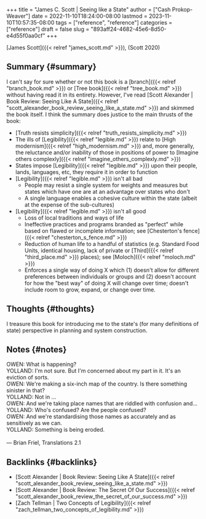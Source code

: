 +++
title = "James C. Scott | Seeing like a State"
author = ["Cash Prokop-Weaver"]
date = 2022-11-10T18:24:00-08:00
lastmod = 2023-11-10T10:57:35-08:00
tags = ["reference", "reference"]
categories = ["reference"]
draft = false
slug = "893aff24-4682-45e6-8d50-e4d55f0aa0cf"
+++

[James Scott]({{< relref "james_scott.md" >}}), (Scott 2020)


## Summary {#summary}

I can't say for sure whether or not this book is a [branch]({{< relref "branch_book.md" >}}) or [Tree book]({{< relref "tree_book.md" >}}) without having read it in its entirety. However, I've read [Scott Alexander | Book Review: Seeing Like A State]({{< relref "scott_alexander_book_review_seeing_like_a_state.md" >}}) and skimmed the book itself. I think the summary does justice to the main thrusts of the book:

-   [Truth resists simplicity]({{< relref "truth_resists_simplicity.md" >}})
-   The ills of [Legibility]({{< relref "legible.md" >}}) relate to [High modernism]({{< relref "high_modernism.md" >}}) and, more generally, the reluctance and/or inability of those in positions of power to [Imagine others complexly]({{< relref "imagine_others_complexly.md" >}})
-   States impose [Legibility]({{< relref "legible.md" >}}) upon their people, lands, languages, etc, they require it in order to function
-   [Legibility]({{< relref "legible.md" >}}) isn't all bad
    -   People may resist a single system for weights and measures but states which have one are at an advantage over states who don't
    -   A single language enables a cohesive culture within the state (albeit at the expense of the sub-cultures)
-   [Legibility]({{< relref "legible.md" >}}) isn't all good
    -   Loss of local traditions and ways of life
    -   Ineffective practices and programs branded as "perfect" while based on flawed or incomplete information; see [Chesterton's fence]({{< relref "chesterton_s_fence.md" >}})
    -   Reduction of human life to a handful of statistics (e.g. Standard Food Units, identical housing, lack of private or [Third]({{< relref "third_place.md" >}}) places); see [Moloch]({{< relref "moloch.md" >}})
    -   Enforces a single way of doing X which (1) doesn't allow for different preferences between individuals or groups and (2) doesn't account for how the "best way" of doing X will change over time; doesn't include room to grow, expand, or change over time.


## Thoughts {#thoughts}

I treasure this book for introducing me to the state's (for many definitions of state) perspective in planning and system construction.


## Notes {#notes}

<div class="verse">

OWEN: What is happening?<br />
YOLLAND: I'm not sure. But I'm concerned about my part in it. It's an eviction of sorts.<br />
OWEN: We're making a six-inch map of the country. Is there something sinister in that?<br />
YOLLAND: Not in ...<br />
OWEN: And we're taking place names that are riddled with confusion and...<br />
YOLLAND: Who's confused? Are the people confused?<br />
OWEN: And we're standardising those names as accurately and as sensitively as we can.<br />
YOLLAND: Something is being eroded.<br />
<br />
— Brian Friel, Translations 2.1<br />

</div>


## Backlinks {#backlinks}

-   [Scott Alexander | Book Review: Seeing Like A State]({{< relref "scott_alexander_book_review_seeing_like_a_state.md" >}})
-   [Scott Alexander | Book Review: The Secret Of Our Success]({{< relref "scott_alexander_book_review_the_secret_of_our_success.md" >}})
-   [Zach Tellman | Two Concepts of Legibility]({{< relref "zach_tellman_two_concepts_of_legibility.md" >}})
